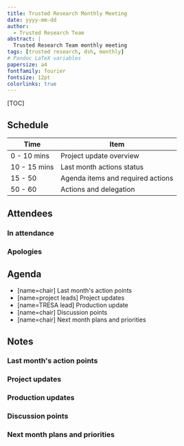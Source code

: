 ```yaml
---
title: Trusted Research Monthly Meeting
date: yyyy-mm-dd
author:
  - Trusted Research Team
abstract: |
  Trusted Research Team monthly meeting
tags: [trusted research, dsh, monthly]
# Pandoc LaTeX variables
papersize: a4
fontfamily: fourier
fontsize: 12pt
colorlinks: true
---
```


[TOC]

## Schedule

| Time         | Item                              |
| ------------ | --------------------------------- |
| 0 - 10 mins  | Project update overview           |
| 10 - 15 mins | Last month actions status         |
| 15 - 50      | Agenda items and required actions |
| 50 - 60      | Actions and delegation            |

## Attendees

### In attendance

<!---
- Harry Lime
- Sam Spade
--->

### Apologies

<!---
- Harry Lime
- Sam Spade
--->

## Agenda

- [name=chair] Last month's action points
- [name=project leads] Project updates
- [name=TRESA lead] Production update
- [name=chair] Discussion points
- [name=chair] Next month plans and priorities

## Notes

### Last month's action points

### Project updates

### Production updates

### Discussion points

### Next month plans and priorities
